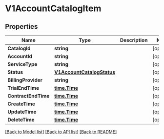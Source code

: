 # V1AccountCatalogItem

## Properties

Name | Type | Description | Notes
------------ | ------------- | ------------- | -------------
**CatalogId** | **string** |  | [optional] 
**AccountId** | **string** |  | [optional] 
**ServiceType** | **string** |  | [optional] 
**Status** | [**V1AccountCatalogStatus**](v1AccountCatalogStatus.md) |  | [optional] 
**BillingProvider** | **string** |  | [optional] 
**TrialEndTime** | [**time.Time**](time.Time.md) |  | [optional] 
**ContractEndTime** | [**time.Time**](time.Time.md) |  | [optional] 
**CreateTime** | [**time.Time**](time.Time.md) |  | [optional] 
**UpdateTime** | [**time.Time**](time.Time.md) |  | [optional] 
**DeleteTime** | [**time.Time**](time.Time.md) |  | [optional] 

[[Back to Model list]](../README.md#documentation-for-models) [[Back to API list]](../README.md#documentation-for-api-endpoints) [[Back to README]](../README.md)


